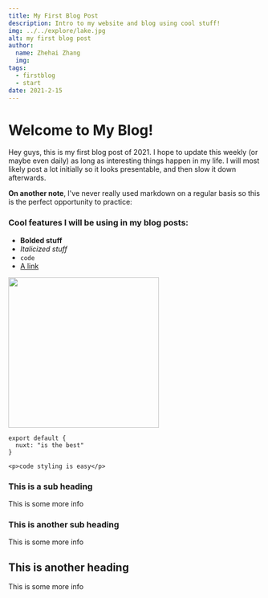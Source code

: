 ```yaml
---
title: My First Blog Post
description: Intro to my website and blog using cool stuff!
img: ../../explore/lake.jpg
alt: my first blog post
author: 
  name: Zhehai Zhang
  img: 
tags: 
  - firstblog
  - start
date: 2021-2-15
---
```



# Welcome to My Blog!

Hey guys, this is my first blog post of 2021. I hope to update this weekly (or maybe even daily) as long as interesting things happen in my life. I will most likely post a lot initially so it looks presentable, and then slow it down afterwards.

**On another note**, I've never really used markdown on a regular basis so this is the perfect opportunity to practice:

### Cool features I will be using in my blog posts:

* **Bolded stuff**
* *Italicized stuff*
* `code` 
* [A link](https://zhehaizhang.com/blog)

<img src="../../codereach.JPG" height=300></img>
```js[nuxt.config.js]
export default {
  nuxt: "is the best"
}
```
```html[my-first-blog-post.md]
<p>code styling is easy</p>
```

### This is a sub heading
This is some more info

### This is another sub heading
This is some more info

## This is another heading
This is some more info

